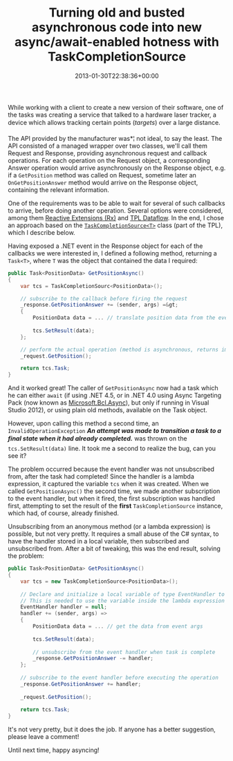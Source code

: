 ﻿---
title: 'Turning old and busted asynchronous code into new async/await-enabled hotness with TaskCompletionSource<T>'
date: 2013-01-30T22:38:36+00:00
---
While working with a client to create a new version of their software, one of the tasks was creating a service that talked to a hardware laser tracker, a device which allows tracking certain points (*targets*) over a large distance.

<!-- more -->

The API provided by the manufacturer was*¦ not ideal, to say the least. The API consisted of a managed wrapper over two classes, we'll call them Request and Response, providing asynchronous request and callback operations. For each operation on the Request object, a corresponding Answer operation would arrive asynchronously on the Response object, e.g. if a `GetPosition` method was called on Request, sometime later an `OnGetPositionAnswer` method would arrive on the Response object, containing the relevant information.

One of the requirements was to be able to wait for several of such callbacks to arrive, before doing another operation. Several options were considered, among them [Reactive Extensions (Rx)](http://www.introtorx.com/) and [TPL Dataflow](http://msdn.microsoft.com/en-us/devlabs/gg585582.aspx). In the end, I chose an approach based on the [`TaskCompletionSource<T>`](http://msdn.microsoft.com/en-us/library/dd449174.aspx) class (part of the TPL), which I describe below.

Having exposed a .NET event in the Response object for each of the callbacks we were interested in, I defined a following method, returning a `Task<T>`, where `T` was the object that contained the data I required:

```csharp
public Task<PositionData> GetPositionAsync()
{
    var tcs = TaskCompletionSourc<PositionData>();

    // subscribe to the callback before firing the request
    _response.GetPositionAnswer += (sender, args) =&gt;
    {
        PositionData data = ... // translate position data from the event's arguments
	
        tcs.SetResult(data);
    };

    // perform the actual operation (method is asynchronous, returns immediately)
    _request.GetPosition();

    return tcs.Task;
}
```

And it worked great! The caller of `GetPositionAsync` now had a task which he can either `await` (if using .NET 4.5, or in .NET 4.0 using Async Targeting Pack (now known as [Microsoft.Bcl.Async](http://nuget.org/packages/Microsoft.Bcl.Async)), but only if running in Visual Studio 2012), or using plain old methods, available on the Task object.

However, upon calling this method a second time, an `InvalidOperationException` ***An attempt was made to transition a task to a final state when it had already completed.*** was thrown on the `tcs.SetResult(data)` line. It took me a second to realize the bug, can you see it?

The problem occurred because the event handler was not unsubscribed from, after the task had completed! Since the handler is a lambda expression, it captured the variable `tcs` when it was created. When we called `GetPositionAsync()` the second time, we made another subscription to the event handler, but when it fired, the first subscription was handled first, attempting to set the result of the **first** `TaskCompletionSource` instance, which had, of course, already finished.

Unsubscribing from an anonymous method (or a lambda expression) is possible, but not very pretty. It requires a small abuse of the C# syntax, to have the handler stored in a local variable, then subscribed and unsubscribed from. After a bit of tweaking, this was the end result, solving the problem:

```csharp
public Task<PositionData> GetPositionAsync()
{
    var tcs = new TaskCompletionSource<PositionData>();
   
    // Declare and initialize a local variable of type EventHandler to null
    // This is needed to use the variable inside the lambda expression body
    EventHandler handler = null;
    handler += (sender, args) => 
    {
        PositionData data = ... // get the data from event args
        
        tcs.SetResult(data);
        
        // unsubscribe from the event handler when task is complete
        _response.GetPositionAnswer -= handler;
    };
    
    // subscribe to the event handler before executing the operation
    _response.GetPositionAnswer += handler;
    
    _request.GetPosition();
    
    return tcs.Task;
}
```

It's not very pretty, but it does the job. If anyone has a better suggestion, please leave a comment!

Until next time, happy asyncing!
